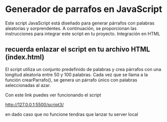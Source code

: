 # Generador de parrafos  en JavaScript

Este script JavaScript está diseñado para generar párrafos con palabras aleatorias y sorprendentes. A continuación, se proporcionan las instrucciones para integrar este script en tu proyecto.
Integración en HTML

## recuerda enlazar el script en tu archivo HTML (index.html)
 

El script utiliza un conjunto predefinido de palabras y crea párrafos con una longitud aleatoria entre 50 y 100 palabras. Cada vez que se llama a la función crearParrafo(), se genera un párrafo único con palabras seleccionadas al azar.

Con este link puedes ver funcionando el script

http://127.0.0.1:5500/script3/ 

en dado caso que no funcione tendras que lanzar tu server local 
